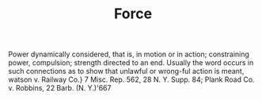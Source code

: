 ---
title: Force
letter: F
permalink: "/definitions/bld-force.html"
body: Power dynamically considered, that is, in motion or in action; constraining
  power, compulsion; strength directed to an end. Usually the word occurs in such
  connections as to show that unlawful or wrong-ful action is meant, watson v. Railway
  Co.} 7 Misc. Rep. 562, 28 N. Y. Supp. 84; Plank Road Co. v. Robbins, 22 Barb. (N.
  Y.)'667
published_at: '2018-07-07'
source: Black's Law Dictionary 2nd Ed (1910)
layout: post
---